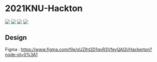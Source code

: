 ﻿# 2021KNU-Hackton

<img src="https://img.shields.io/badge/Android-4.2-3DDC84?style=flat-square&logo=Android&logoColor=white"/> <img src="https://img.shields.io/badge/java-007396?style=flat-square&logo=Java&logoColor=white"/> <img src="https://img.shields.io/badge/Firebase-Realtime Database-FFCA28?style=flat-square&logo=Firebase&logoColor=white"/> <img src="https://img.shields.io/badge/Firebase-Auth-FFCA28?style=flat-square&logo=Firebase&logoColor=white"/>

## Design
Figma : https://www.figma.com/file/sUZlht2D1qvR3VfeyQAI2j/Hackerton?node-id=0%3A1
